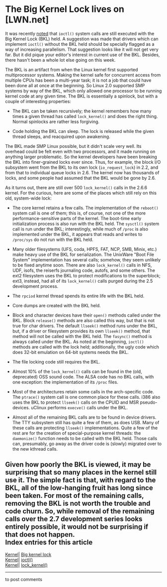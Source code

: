 # The Big Kernel Lock lives on [LWN.net]

It was recently [noted](/Articles/86860/) that `ioctl()` system calls are still executed with the Big Kernel Lock (BKL) held. A suggestion was made that drivers which can implement `ioctl()` without the BKL held should be specially flagged as a way of increasing parallelism. That suggestion looks like it will not get very far. But it did pique your editor's interest in current use of the BKL. Besides, there hasn't been a whole lot else going on this week. 

The BKL is an artifact from when the Linux kernel first supported multiprocessor systems. Making the kernel safe for concurrent access from multiple CPUs has been a multi-year task; it is not a job that could have been done all at once at the beginning. So Linux 2.0 supported SMP systems by way of the BKL, which only allowed one processor to be running kernel code at any given time. The BKL is essentially a spinlock, but with a couple of interesting properties: 

  * The BKL can be taken recursively; the kernel remembers how many times a given thread has called `lock_kernel()` and does the right thing. Normal spinlocks are rather less forgiving. 

  * Code holding the BKL can sleep. The lock is released while the given thread sleeps, and reacquired upon awakening. 




The BKL made SMP Linux possible, but it didn't scale very well. Its overhead could be felt even with two processors, and it made running on anything larger problematic. So the kernel developers have been breaking the BKL into finer-grained locks ever since. Thus, for example, the block I/O subsystem went from the BKL to its own lock (`io_request_lock`) in 2.2, and from that to individual queue locks in 2.6. The kernel now has thousands of locks, and some people had assumed that the BKL would be gone by 2.6. 

As it turns out, there are still over 500 `lock_kernel()` calls in the 2.6.6 kernel. For the curious, here are some of the places which still rely on this old, system-wide lock: 

  * The core kernel retains a few calls. The implementation of the `reboot()` system call is one of them; this is, of course, not one of the more performance-sensitive parts of the kernel. The boot-time early initialization process is also run with the BKL held. The `sysctl()` system call is run under the BKL; interestingly, while much of `/proc` is also implemented under the BKL, it appears that reads and writes to `/proc/sys` do not run with the BKL held. 

  * Many older filesystems (UFS, coda, HPFS, FAT, NCP, SMB, Minix, etc.) make heavy use of the BKL for serialization. The UnixWare "Boot File System" implementation has several calls; somehow, they seem unlikely to be fixed anytime soon. There are also `lock_kernel()` calls in NFS, UDF, isofs, the reiserfs journaling code, autofs, and some others. The ext2 filesystem uses the BKL to protect modifications to the superblock; ext3, instead, had all of its `lock_kernel()` calls purged during the 2.5 development process. 

  * The `rpciod` kernel thread spends its entire life with the BKL held. 

  * Core dumps are created with the BKL held. 

  * Block and character devices have their `open()` methods called under the BKL. Block `release()` methods are also called this way, but that is not true for char drivers. The default `llseek()` method runs under the BKL, but, if a driver or filesystem provides its own `llseek()` method, that method will not be called with the BKL held. The `fasync()` method is always called under the BKL. As noted at the beginning, `ioctl()` methods are called with the lock held; additionally, the ugly code which does 32-bit emulation on 64-bit systems needs the BKL. 

  * The file locking code still requires the BKL. 

  * Almost 10% of the `lock_kernel()` calls can be found in the (old, deprecated) OSS sound code. The ALSA code has no BKL calls, with one exception: the implementation of its `/proc` files. 

  * Most of the architectures retain some calls in the arch-specific code. The `ptrace()` system call is one common place for these calls. i386 also uses the BKL to protect `llseek()` calls on the CPUID and MSR pseudo-devices. uClinux performs `execve()` calls under the BKL. 

  * Almost all of the remaining BKL calls are to be found in device drivers. The TTY subsystem still has quite a few of them, as does USB. Many of these calls are protecting `llseek()` implementations. Quite a few of the rest are for the creation of special-purpose kernel threads: the `daemonize()` function needs to be called with the BKL held. Those calls can, presumably, go away as the driver code is (slowly) migrated over to the new kthread calls. 




Given how poorly the BKL is viewed, it may be surprising that so many places in the kernel still use it. The simple fact is that, with regard to the BKL, all of the low-hanging fruit has long since been taken. For most of the remaining calls, removing the BKL is not worth the trouble and code churn. So, while removal of the remaining calls over the 2.7 development series looks entirely possible, it would not be surprising if that does not happen.  
Index entries for this article  
---  
[Kernel](/Kernel/Index)| [Big kernel lock](/Kernel/Index#Big_kernel_lock)  
[Kernel](/Kernel/Index)| [ioctl()](/Kernel/Index#ioctl)  
[Kernel](/Kernel/Index)| [lock_kernel()](/Kernel/Index#lock_kernel)  
  


* * *

to post comments 
